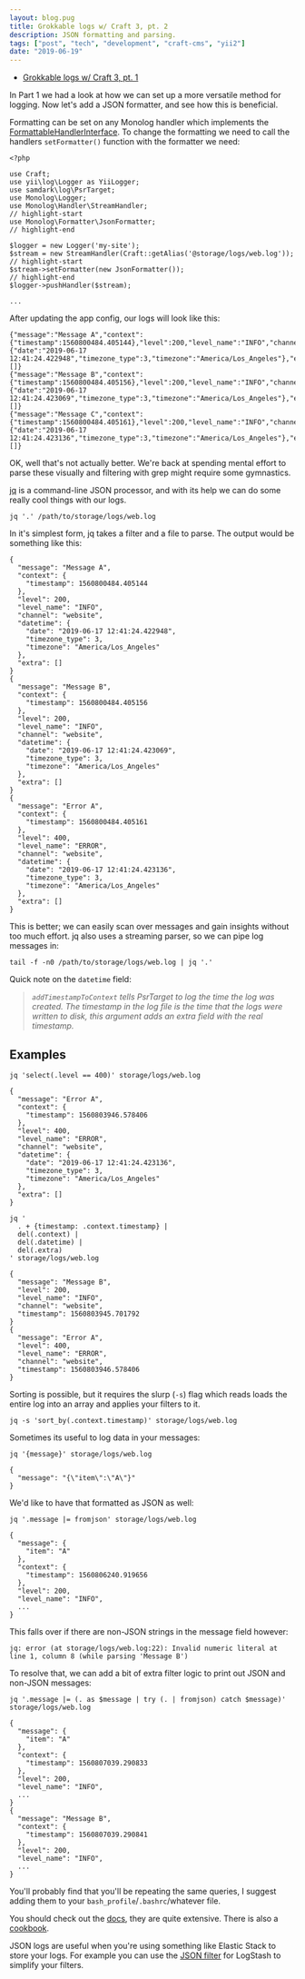 ```yaml
---
layout: blog.pug
title: Grokkable logs w/ Craft 3, pt. 2
description: JSON formatting and parsing.
tags: ["post", "tech", "development", "craft-cms", "yii2"]
date: "2019-06-19"
---
```


- [Grokkable logs w/ Craft 3, pt. 1](/posts/grokkable-logs)

In Part 1 we had a look at how we can set up a more versatile method for logging. Now let's add a JSON formatter, and see how this is beneficial.

Formatting can be set on any Monolog handler which implements the [FormattableHandlerInterface](https://github.com/Seldaek/monolog/blob/4a33226f25009758cb237b4383589cef023b9494/src/Monolog/Handler/FormattableHandlerInterface.php). To change the formatting we need to call the handlers `setFormatter()` function with the formatter we need:

```php:title=config/app.php
<?php

use Craft;
use yii\log\Logger as YiiLogger;
use samdark\log\PsrTarget;
use Monolog\Logger;
use Monolog\Handler\StreamHandler;
// highlight-start
use Monolog\Formatter\JsonFormatter;
// highlight-end

$logger = new Logger('my-site');
$stream = new StreamHandler(Craft::getAlias('@storage/logs/web.log'));
// highlight-start
$stream->setFormatter(new JsonFormatter());
// highlight-end
$logger->pushHandler($stream);

...
```

After updating the app config, our logs will look like this:

```markup
{"message":"Message A","context":{"timestamp":1560800484.405144},"level":200,"level_name":"INFO","channel":"website","datetime":{"date":"2019-06-17 12:41:24.422948","timezone_type":3,"timezone":"America/Los_Angeles"},"extra":[]}
{"message":"Message B","context":{"timestamp":1560800484.405156},"level":200,"level_name":"INFO","channel":"website","datetime":{"date":"2019-06-17 12:41:24.423069","timezone_type":3,"timezone":"America/Los_Angeles"},"extra":[]}
{"message":"Message C","context":{"timestamp":1560800484.405161},"level":200,"level_name":"INFO","channel":"website","datetime":{"date":"2019-06-17 12:41:24.423136","timezone_type":3,"timezone":"America/Los_Angeles"},"extra":[]}
```

OK, well that's not actually better. We're back at spending mental effort to parse these visually and filtering with grep might require some gymnastics.

[jq](https://github.com/stedolan/jq) is a command-line JSON processor, and with its help we can do some really cool things with our logs.

```bash:title=Basic jq execution
jq '.' /path/to/storage/logs/web.log
```

In it's simplest form, jq takes a filter and a file to parse. The output would be something like this:

```json:title=JSON formatted log messages
{
  "message": "Message A",
  "context": {
    "timestamp": 1560800484.405144
  },
  "level": 200,
  "level_name": "INFO",
  "channel": "website",
  "datetime": {
    "date": "2019-06-17 12:41:24.422948",
    "timezone_type": 3,
    "timezone": "America/Los_Angeles"
  },
  "extra": []
}
{
  "message": "Message B",
  "context": {
    "timestamp": 1560800484.405156
  },
  "level": 200,
  "level_name": "INFO",
  "channel": "website",
  "datetime": {
    "date": "2019-06-17 12:41:24.423069",
    "timezone_type": 3,
    "timezone": "America/Los_Angeles"
  },
  "extra": []
}
{
  "message": "Error A",
  "context": {
    "timestamp": 1560800484.405161
  },
  "level": 400,
  "level_name": "ERROR",
  "channel": "website",
  "datetime": {
    "date": "2019-06-17 12:41:24.423136",
    "timezone_type": 3,
    "timezone": "America/Los_Angeles"
  },
  "extra": []
}
```

This is better; we can easily scan over messages and gain insights without too much effort. jq also uses a streaming parser, so we can pipe log messages in:

```bash:title=Pipe log messages to jq
tail -f -n0 /path/to/storage/logs/web.log | jq '.'
```

Quick note on the `datetime` field:

> _`addTimestampToContext` tells PsrTarget to log the time the log was created. The timestamp in the log file is the time that the logs were written to disk, this argument adds an extra field with the real timestamp._

## Examples

```bash:title=Filter by field
jq 'select(.level == 400)' storage/logs/web.log

{
  "message": "Error A",
  "context": {
    "timestamp": 1560803946.578406
  },
  "level": 400,
  "level_name": "ERROR",
  "channel": "website",
  "datetime": {
    "date": "2019-06-17 12:41:24.423136",
    "timezone_type": 3,
    "timezone": "America/Los_Angeles"
  },
  "extra": []
}
```

```bash:title=Remove fields; set root-level timestamp
jq '
  . + {timestamp: .context.timestamp} |
  del(.context) |
  del(.datetime) |
  del(.extra)
' storage/logs/web.log

{
  "message": "Message B",
  "level": 200,
  "level_name": "INFO",
  "channel": "website",
  "timestamp": 1560803945.701792
}
{
  "message": "Error A",
  "level": 400,
  "level_name": "ERROR",
  "channel": "website",
  "timestamp": 1560803946.578406
}
```

Sorting is possible, but it requires the slurp (`-s`) flag which reads loads the entire log into an array and applies your filters to it.

```bash:title=Sort by field value
jq -s 'sort_by(.context.timestamp)' storage/logs/web.log
```

Sometimes its useful to log data in your messages:

```bash:title=Print a single field
jq '{message}' storage/logs/web.log

{
  "message": "{\"item\":\"A\"}"
}
```

We'd like to have that formatted as JSON as well:

```bash:title=Parse JSON string in field
jq '.message |= fromjson' storage/logs/web.log

{
  "message": {
    "item": "A"
  },
  "context": {
    "timestamp": 1560806240.919656
  },
  "level": 200,
  "level_name": "INFO",
  ...
}
```

This falls over if there are non-JSON strings in the message field however:

```markup:title=Unable to parse regular string
jq: error (at storage/logs/web.log:22): Invalid numeric literal at line 1, column 8 (while parsing 'Message B')
```

To resolve that, we can add a bit of extra filter logic to print out JSON and non-JSON messages:

```bash{4-6,15}:title=Format only JSON strings
jq '.message |= (. as $message | try (. | fromjson) catch $message)' storage/logs/web.log

{
  "message": {
    "item": "A"
  },
  "context": {
    "timestamp": 1560807039.290833
  },
  "level": 200,
  "level_name": "INFO",
  ...
}
{
  "message": "Message B",
  "context": {
    "timestamp": 1560807039.290841
  },
  "level": 200,
  "level_name": "INFO",
  ...
}
```

You'll probably find that you'll be repeating the same queries, I suggest adding them to your `bash_profile`/`.bashrc`/whatever file.

You should check out the [docs](https://stedolan.github.io/jq/manual/), they are quite extensive. There is also a [cookbook](https://github.com/stedolan/jq/wiki/Cookbook).

JSON logs are useful when you're using something like Elastic Stack to store your logs. For example you can use the [JSON filter](https://www.elastic.co/guide/en/logstash/current/plugins-filters-json.html) for LogStash to simplify your filters.
